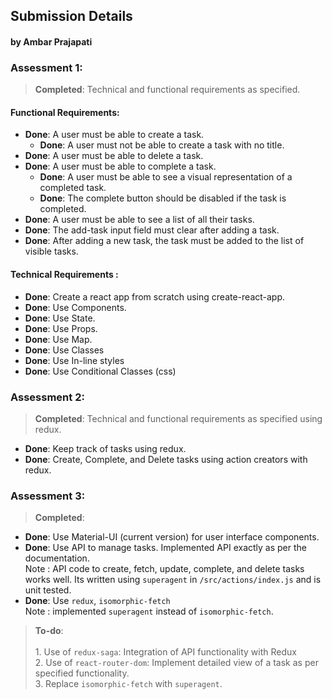 ## Submission Details
#### by Ambar Prajapati

### Assessment 1:		
> **Completed**: Technical and functional requirements as specified.
#### Functional Requirements:
* **Done**: A user must be able to create a task.
	* **Done**: A user must not be able to create a task with no title.
* **Done**: A user must be able to delete a task.
* **Done**: A user must be able to complete a task.
	* **Done**: A user must be able to see a visual representation of a completed task.
	* **Done**: The complete button should be disabled if the task is completed.
* **Done**: A user must be able to see a list of all their tasks.
* **Done**: The add-task input field must clear after adding a task.
* **Done**: After adding a new task, the task must be added to the list of visible tasks.

#### Technical Requirements :
* **Done**: Create a react app from scratch using create-react-app.
* **Done**: Use Components.
* **Done**: Use State.
* **Done**: Use Props.
* **Done**: Use Map.
* **Done**: Use Classes
* **Done**: Use In-line styles
* **Done**: Use Conditional Classes (css)


### Assessment 2:		
> **Completed**: Technical and functional requirements as specified using redux.
* **Done**: Keep track of tasks using redux.
* **Done**: Create, Complete, and Delete tasks using action creators with redux.

### Assessment 3:		
> **Completed**:
* **Done**: Use Material-UI (current version) for user interface components.
* **Done**: Use API to manage tasks. Implemented API exactly as per the documentation. <br>Note : API code to create, fetch, update, complete, and delete tasks works well. Its written using `superagent` in `/src/actions/index.js` and is unit tested. 
* **Done**: Use `redux`, `isomorphic-fetch` <br>Note : implemented `superagent` instead of `isomorphic-fetch`.

> **To-do**:		
<br>1. Use of `redux-saga`: Integration of API functionality with Redux
<br>2. Use of `react-router-dom`: Implement detailed view of a task as per specified functionality.
<br>3. Replace `isomorphic-fetch` with  `superagent`.
